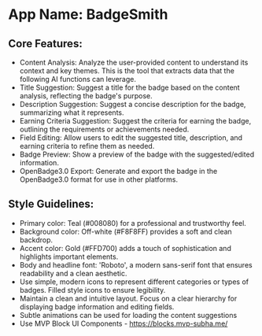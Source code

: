 # **App Name**: BadgeSmith

## Core Features:

- Content Analysis: Analyze the user-provided content to understand its context and key themes. This is the tool that extracts data that the following AI functions can leverage.
- Title Suggestion: Suggest a title for the badge based on the content analysis, reflecting the badge's purpose.
- Description Suggestion: Suggest a concise description for the badge, summarizing what it represents.
- Earning Criteria Suggestion: Suggest the criteria for earning the badge, outlining the requirements or achievements needed.
- Field Editing: Allow users to edit the suggested title, description, and earning criteria to refine them as needed.
- Badge Preview: Show a preview of the badge with the suggested/edited information.
- OpenBadge3.0 Export: Generate and export the badge in the OpenBadge3.0 format for use in other platforms.

## Style Guidelines:

- Primary color: Teal (#008080) for a professional and trustworthy feel.
- Background color: Off-white (#F8F8FF) provides a soft and clean backdrop.
- Accent color: Gold (#FFD700) adds a touch of sophistication and highlights important elements.
- Body and headline font: 'Roboto', a modern sans-serif font that ensures readability and a clean aesthetic.
- Use simple, modern icons to represent different categories or types of badges. Filled style icons to ensure legibility.
- Maintain a clean and intuitive layout. Focus on a clear hierarchy for displaying badge information and editing fields.
- Subtle animations can be used for loading the content suggestions
- Use MVP Block UI Components - https://blocks.mvp-subha.me/